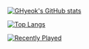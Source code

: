 [![GHyeok's GitHub stats](https://github-readme-stats.vercel.app/api?username=GwonHyeok&theme=github_dark)](https://github.com/anuraghazra/github-readme-stats)

[![Top Langs](https://github-readme-stats.vercel.app/api/top-langs/?username=GwonHyeok&layout=compact&theme=github_dark)](https://github.com/anuraghazra/github-readme-stats)

[![Recently Played](https://github-profile-apple-music.web.app/api/v1/users/A8b66HFNzUd7UTqa7Vci/recent/played/tracks?template=template_3_1)](https://github-profile-apple-music.web.app/api/v1/users/A8b66HFNzUd7UTqa7Vci/recent/played/tracks?template=template_3_1)
